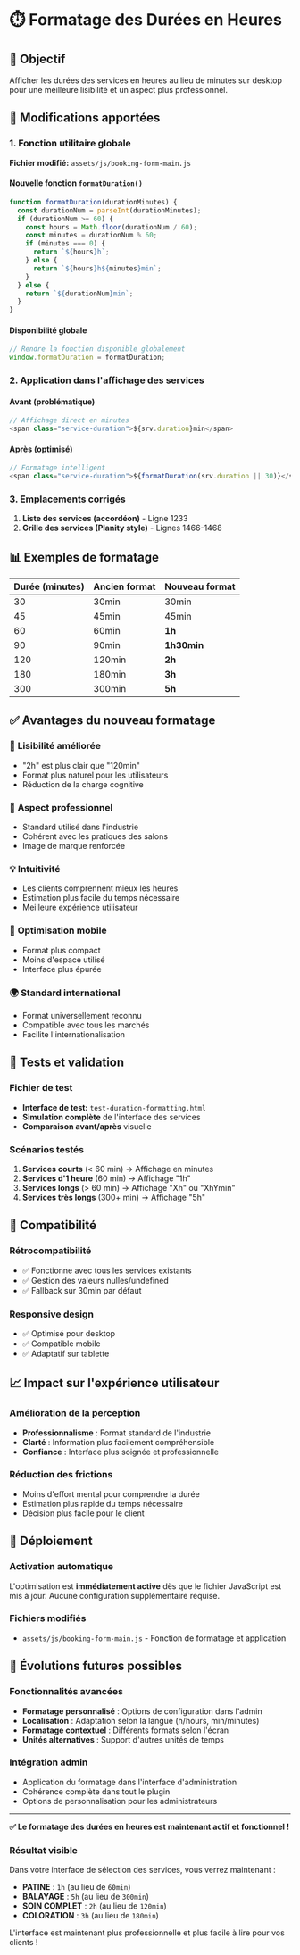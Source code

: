 # ⏱️ Formatage des Durées en Heures

## 🎯 Objectif
Afficher les durées des services en heures au lieu de minutes sur desktop pour une meilleure lisibilité et un aspect plus professionnel.

## 🔧 Modifications apportées

### 1. Fonction utilitaire globale

**Fichier modifié:** `assets/js/booking-form-main.js`

#### Nouvelle fonction `formatDuration()`
```javascript
function formatDuration(durationMinutes) {
  const durationNum = parseInt(durationMinutes);
  if (durationNum >= 60) {
    const hours = Math.floor(durationNum / 60);
    const minutes = durationNum % 60;
    if (minutes === 0) {
      return `${hours}h`;
    } else {
      return `${hours}h${minutes}min`;
    }
  } else {
    return `${durationNum}min`;
  }
}
```

#### Disponibilité globale
```javascript
// Rendre la fonction disponible globalement
window.formatDuration = formatDuration;
```

### 2. Application dans l'affichage des services

#### Avant (problématique)
```javascript
// Affichage direct en minutes
<span class="service-duration">${srv.duration}min</span>
```

#### Après (optimisé)
```javascript
// Formatage intelligent
<span class="service-duration">${formatDuration(srv.duration || 30)}</span>
```

### 3. Emplacements corrigés

1. **Liste des services (accordéon)** - Ligne 1233
2. **Grille des services (Planity style)** - Lignes 1466-1468

## 📊 Exemples de formatage

| Durée (minutes) | Ancien format | Nouveau format |
|-----------------|---------------|----------------|
| 30              | 30min         | 30min          |
| 45              | 45min         | 45min          |
| 60              | 60min         | **1h**         |
| 90              | 90min         | **1h30min**    |
| 120             | 120min        | **2h**         |
| 180             | 180min        | **3h**         |
| 300             | 300min        | **5h**         |

## ✅ Avantages du nouveau formatage

### 📖 **Lisibilité améliorée**
- "2h" est plus clair que "120min"
- Format plus naturel pour les utilisateurs
- Réduction de la charge cognitive

### 🎯 **Aspect professionnel**
- Standard utilisé dans l'industrie
- Cohérent avec les pratiques des salons
- Image de marque renforcée

### 💡 **Intuitivité**
- Les clients comprennent mieux les heures
- Estimation plus facile du temps nécessaire
- Meilleure expérience utilisateur

### 📱 **Optimisation mobile**
- Format plus compact
- Moins d'espace utilisé
- Interface plus épurée

### 🌍 **Standard international**
- Format universellement reconnu
- Compatible avec tous les marchés
- Facilite l'internationalisation

## 🧪 Tests et validation

### Fichier de test
- **Interface de test:** `test-duration-formatting.html`
- **Simulation complète** de l'interface des services
- **Comparaison avant/après** visuelle

### Scénarios testés
1. **Services courts** (< 60 min) → Affichage en minutes
2. **Services d'1 heure** (60 min) → Affichage "1h"
3. **Services longs** (> 60 min) → Affichage "Xh" ou "XhYmin"
4. **Services très longs** (300+ min) → Affichage "5h"

## 🔄 Compatibilité

### Rétrocompatibilité
- ✅ Fonctionne avec tous les services existants
- ✅ Gestion des valeurs nulles/undefined
- ✅ Fallback sur 30min par défaut

### Responsive design
- ✅ Optimisé pour desktop
- ✅ Compatible mobile
- ✅ Adaptatif sur tablette

## 📈 Impact sur l'expérience utilisateur

### Amélioration de la perception
- **Professionnalisme** : Format standard de l'industrie
- **Clarté** : Information plus facilement compréhensible
- **Confiance** : Interface plus soignée et professionnelle

### Réduction des frictions
- Moins d'effort mental pour comprendre la durée
- Estimation plus rapide du temps nécessaire
- Décision plus facile pour le client

## 🚀 Déploiement

### Activation automatique
L'optimisation est **immédiatement active** dès que le fichier JavaScript est mis à jour.
Aucune configuration supplémentaire requise.

### Fichiers modifiés
- `assets/js/booking-form-main.js` - Fonction de formatage et application

## 🔮 Évolutions futures possibles

### Fonctionnalités avancées
- **Formatage personnalisé** : Options de configuration dans l'admin
- **Localisation** : Adaptation selon la langue (h/hours, min/minutes)
- **Formatage contextuel** : Différents formats selon l'écran
- **Unités alternatives** : Support d'autres unités de temps

### Intégration admin
- Application du formatage dans l'interface d'administration
- Cohérence complète dans tout le plugin
- Options de personnalisation pour les administrateurs

---

**✅ Le formatage des durées en heures est maintenant actif et fonctionnel !**

### Résultat visible
Dans votre interface de sélection des services, vous verrez maintenant :
- **PATINE** : `1h` (au lieu de `60min`)
- **BALAYAGE** : `5h` (au lieu de `300min`)
- **SOIN COMPLET** : `2h` (au lieu de `120min`)
- **COLORATION** : `3h` (au lieu de `180min`)

L'interface est maintenant plus professionnelle et plus facile à lire pour vos clients !
